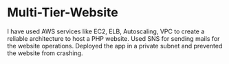 # Multi-Tier-Website
I have used AWS services like EC2, ELB, Autoscaling, VPC to create a reliable architecture 
to host a PHP website. Used SNS for sending mails for the website operations. Deployed the app in a private 
subnet and prevented the website from crashing.
